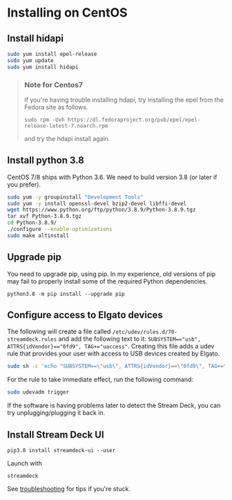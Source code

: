 # Installing on CentOS

## Install hidapi
``` bash
sudo yum install epel-release
sudo yum update
sudo yum install hidapi
```

> ### Note for Centos7
> 
> If you're having trouble installing hdapi, try installing the epel from the Fedora site as follows.
> 
> ``` console
> sudo rpm -Uvh https://dl.fedoraproject.org/pub/epel/epel-release-latest-7.noarch.rpm
> ```
>  and try the hdapi install again.

## Install python 3.8
CentOS 7/8 ships with Python 3.6. We need to build version 3.8 (or later if you prefer).
``` bash
sudo yum -y groupinstall "Development Tools"
sudo yum -y install openssl-devel bzip2-devel libffi-devel
wget https://www.python.org/ftp/python/3.8.9/Python-3.8.9.tgz
tar xvf Python-3.8.9.tgz 
cd Python-3.8.9/
./configure --enable-optimizations
sudo make altinstall
```
## Upgrade pip
You need to upgrade pip, using pip. In my experience, old versions of pip may fail to properly install some of the required Python dependencies.
```
python3.8 -m pip install --upgrade pip
```
## Configure access to Elgato devices
The following will create a file called `/etc/udev/rules.d/70-streamdeck.rules` and add the following text to it: `SUBSYSTEM=="usb", ATTRS{idVendor}=="0fd9", TAG+="uaccess"`. Creating this file adds a udev rule that provides your user with access to USB devices created by Elgato.
``` bash
sudo sh -c 'echo "SUBSYSTEM==\"usb\", ATTRS{idVendor}==\"0fd9\", TAG+=\"uaccess\"" > /etc/udev/rules.d/70-streamdeck.rules'
```
For the rule to take immediate effect, run the following command:
``` bash
sudo udevadm trigger
```
If the software is having problems later to detect the Stream Deck, you can try unplugging/plugging it back in.

## Install Stream Deck UI
```
pip3.8 install streamdeck-ui --user
```
Launch with
```
streamdeck
```
See [troubleshooting](troubleshooting.md) for tips if you're stuck.